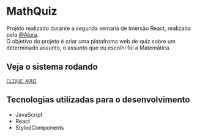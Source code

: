 # MathQuiz

Projeto realizado durante a segunda semana de Imersão React, realizada pela [@Alura](https://www.alura.com.br/). \
O objetivo do projeto é criar uma platafroma web de quiz sobre um determinado assunto, o assunto que eu escolhi foi a Matemática.

## Veja o sistema rodando

[`CLIQUE AQUI`](mathquiz.gabrielmnobre.vercel.app/)

## Tecnologias utilizadas para o desenvolvimento

* JavaScript
* React
* StyledComponents
